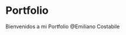 # Portfolio

Bienvenidos a mi Portfolio <link 
          href="https://www.linkedin.com/in/emiliano-gabriel-costabile/"
          target="_blank"
          rel="noopener"
          style="color: #000 !important; text-decoration: none !important;">@Emiliano Costabile</link>
